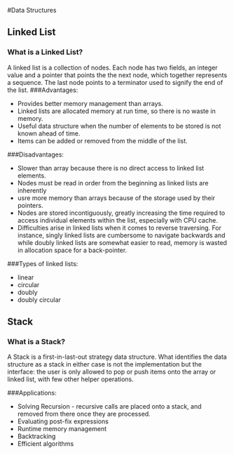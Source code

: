#Data Structures
## Linked List

### What is a Linked List?
A linked list is a collection of nodes. Each node has two fields, an integer value and a pointer that points the the next node, which together represents a sequence. The last node points to a terminator used to signify the end of the list.
###Advantages:
* Provides better memory management than arrays.
* Linked lists are allocated memory at run time, so there is no waste in memory.
* Useful data structure when the number of elements to be stored is not known ahead of time.
* Items can be added or removed from the middle of the list.

###Disadvantages:
* Slower than array because there is no direct access to linked list elements.
* Nodes must be read in order from the beginning as linked lists are inherently
* usre more memory than arrays because of the storage used by their pointers.
* Nodes are stored incontiguously, greatly increasing the time required to access individual elements within the list, especially with CPU cache.
* Difficulties arise in linked lists when it comes to reverse traversing. For instance, singly linked lists are cumbersome to navigate backwards and while doubly linked lists are somewhat easier to read, memory is wasted in allocation space for a back-pointer.

###Types of linked lists:
* linear
* circular
* doubly
* doubly circular

## Stack

### What is a Stack?
A Stack is a first-in-last-out strategy data structure. What identifies the data structure as a stack in either case is not the implementation but the interface: the user is only allowed to pop or push items onto the array or linked list, with few other helper operations.

###Applications:
* Solving Recursion - recursive calls are placed onto a stack, and removed from there once they are processed.
* Evaluating post-fix expressions
* Runtime memory management
* Backtracking
* Efficient algorithms
